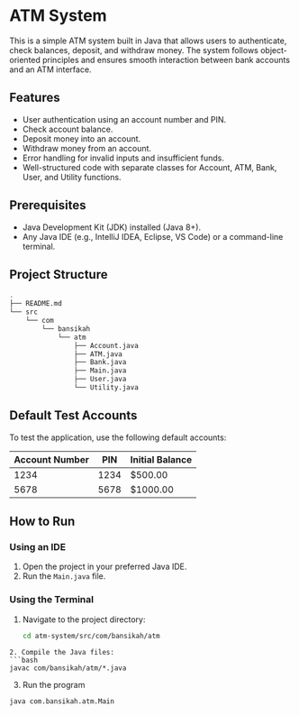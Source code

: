 # ATM System

This is a simple ATM system built in Java that allows users to authenticate, check balances, deposit, and withdraw money. The system follows object-oriented principles and ensures smooth interaction between bank accounts and an ATM interface.

## Features

- User authentication using an account number and PIN.
- Check account balance.
- Deposit money into an account.
- Withdraw money from an account.
- Error handling for invalid inputs and insufficient funds.
- Well-structured code with separate classes for Account, ATM, Bank, User, and Utility functions.

## Prerequisites

- Java Development Kit (JDK) installed (Java 8+).
- Any Java IDE (e.g., IntelliJ IDEA, Eclipse, VS Code) or a command-line terminal.

## Project Structure

```bash
.
├── README.md
└── src
    └── com
        └── bansikah
            └── atm
                ├── Account.java
                ├── ATM.java
                ├── Bank.java
                ├── Main.java
                ├── User.java
                └── Utility.java

```

## Default Test Accounts

To test the application, use the following default accounts:

| Account Number | PIN  | Initial Balance |
|---------------|------|----------------|
| 1234         | 1234 | $500.00        |
| 5678         | 5678 | $1000.00       |

## How to Run

### Using an IDE

1. Open the project in your preferred Java IDE.
2. Run the `Main.java` file.

### Using the Terminal

1. Navigate to the project directory:
   ```sh
   cd atm-system/src/com/bansikah/atm
```
2. Compile the Java files:
```bash
javac com/bansikah/atm/*.java
```
3. Run the program
```bash
java com.bansikah.atm.Main
```

